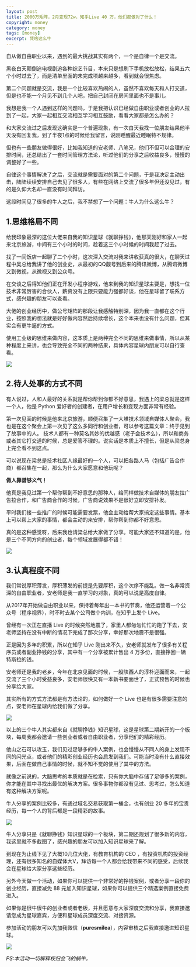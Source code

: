 ```yaml
---
layout: post
title: 2000万矩阵，2月变现72w，知乎Live 40 万，他们都做对了什么！
copyright: money
category: money
tags: [money]
excerpt: 凭啥这么牛
---
```


自从做自由职业以来，遇到的最大挑战其实有两个，一个是自律一个是交流。

黑夜白天颠倒追电视剧追各种综艺节目，本来只是想刷下手机放松放松，结果五六个小时过去了，而是清单里面的未完成项越来越多，看到就会很焦虑。

第二个问题就是交流，我是一个比较喜欢热闹的人，虽然不喜欢每天和人打交道，但是也不能一个月见不到几个人吧，把自己封闭在房间里面也不是事儿。

我想是我一个人遇到这样的问题吗，于是我把认识已经做自由职业或者创业的人拉到了一起，大家一起相互交流相互学习相互鼓励，看看大家都是怎么办的？

和大家交流过之后发现这确实是一个普遍现象，有一次白天我找一位朋友结果他半天没有回复我，到了半夜1点的时候给我留言，说刚睡醒最近睡眠特不规律。

但也有一些朋友做得很好，比如我知道的安老师、八笔兄，他们不但可以合理的安排时间，还总结出了一套时间管理方法论，听过他们的分享之后收益良多，慢慢的调整好了一些。

自律这个事情解决了之后，交流就是需要面对的第二个问题，于是我决定主动出击，陆陆续续安排自己去见了很多人，有些在网络上交流了很多年但还没见过，有的是久仰大名却一直没有时间拜访。

这段时间见了很多的牛人之后，我不禁想了一个问题：牛人为什么这么牛？

## 1.思维格局不同

给我印象最深的这位大佬来自我的知识星球《就聊挣钱》，他那天刚好和家人一起来北京旅游，中间有三个小时的时间，趁着这三个小时候的时间我赶了过去。

找了一间饭店一起聊了二个小时，这次深入交流对我来讲收获真的很大，在聊天过程中吴总给我讲了他的创业史，从最初的QQ靓号到后来的腾讯微博，从腾讯微博又到微视，从微视又到公众号。

在交谈之后得知他们正在开发小程序游戏，他来到我的知识星球主要是，想找一位技术非常厉害的合伙人，薪资没有上限只要能力强都好谈，他在星球留了联系方式，感兴趣的朋友可以查看。

大佬的创业经历中，做公号矩阵的那段让我感触特别深，因为我一直都在这个行业，按照我的想法就是好好做内容然后持续增长，这个本来也没有什么问题，但其实会有更牛逼的方式。

使用工业级的思维来做内容，这本质上是两种完全不同的思维来做事情，所以从某种程度上来讲，也会导致完全不同的两种结果，具体内容星球内朋友可以自行查看。

![](http://favorites.ren/assets/images/2019/it/zsxqthree01.jpeg)

## 2.待人处事的方式不同

有人说过，人和人最好的关系就是帮你帮到你都不好意思，我遇上的梁总就是这样一个人，他是 Python 爱好者的创建者，在用户增长和变现方面非常有经验。

第一次见面的时候是他来北京旅游，顺便召集了一大堆技术领域自媒体人聚会，我也是在这个聚会上第一次见了这么多同行和创业者，可以参考这篇文章：终于见到了故事中的人。
技术人都有一种莫名其妙的优越感（老子会技术么），所以和商务或者其它打交道的时候，总是爱答不理的。说实话是本质上不擅长，但是从梁总身上完全看不到这点。

可以说现在梁总是技术社区人缘最好的一个人，可以把各路人马（包括广告合作商）都召集在一起，那么为什么大家愿意和他玩呢？

**做人靠谱够义气！**

他真是我见过第一个帮你帮到不好意思的那种人，给同样做技术自媒体的朋友拉广告拉合作，和广告商合作的时候，广告商说效果不是很好立即安排补发。

平时我们接一些推广的时候可能需要发票，他会主动给帮大家搞定这些事情。基本上可以帮上大家的事情，都会主动的来安排，帮你帮到你都不好意思。

真的是这种感觉呀，后来我也请梁总给大家做了分享。可能大家还不知道的是，他是三个不同方向的创业者，每个领域发展得都不错！

![](http://favorites.ren/assets/images/2019/it/zsxqthree02.jpeg)

## 3.认真程度不同

我们常说厚积薄发，厚积薄发的前提是先要厚积，这个次序不能乱。做一名非常资深的自由职业者，安老师是我一直学习的对象，真的可以说是高度自律。

从2017年开始做自由职业以来，保持着每年出一本书的节奏，他还运营着一个公众号（程序视界），时不时去某个公司做个内训，在知乎上发个 Live。

曾经有一次正在直播 Live 的时候突然地震了，家里人都匆匆忙忙的跑了下去，安老师坚持在没有中断的情况下完成了那次分享，幸好那次地震不是很强。

正是因为多年的积累，所以在知乎 Live 刚出来不久，安老师就发布了很多有关程序员或者副业挣钱的分享，其中有一个分享被累计售出 4 万多份，直接挣回一辆特斯拉的钱。

安老师还是我的老乡，今年在北京见面的时候，一股陕西人的淳朴迎面而来，一起交流了三个小时受益良多，安老师很快又有一本新书要面世了，正式预售的时候也分享给大家。

其实所有的方式方法都是有方法论的，如何做好一个 Live 也是有很多需要注意的点，安老师在星球内给我们做了分享。

![](http://favorites.ren/assets/images/2019/it/zsxqthree03.jpeg)

以上的三个牛人其实都来自《就聊挣钱》知识星球，这是星球第二期新开的一个板块，每周我都会邀请一些创业者或者自由职业者，分享他们的精彩经历。

他山之石可以攻玉，我们见过足够多的牛人案例，也会慢慢从不同人的身上发现不同的闪光点，或者他们的精彩创业经历也会启发到我们。可能当时没有什么直接效果，后面在做自己事情的时候，就不知不觉的使用了其中的方法。

就像之前说的，大脑思考的本质就是在检索，只有你大脑中存储了足够多的案例，你才能在其中寻找出最优的解决方案。很多事物你都没有见过、思考过，怎么知道有这种解决方案呢。

牛人分享的案例比较多，有通过域名交易获取第一桶金，也有创业 20 多年的宝贵经历，每一个人的背后都是一段精彩的故事。

![](http://favorites.ren/assets/images/2019/it/zsxqthree04.jpeg)

牛人分享只是《就聊挣钱》知识星球的一个板块，第二期还规划了很多新的内容，我这里就不多截图了，感兴趣的朋友可以加入知识星球来了解。

到现在为止线下见了大概10几位大佬，有教育机构的 CEO ，有投资机构的投资经理，还有很多知名的自媒体大V，拜访每一个人都会给我带来不同的感受，后续我会在星球给大家分享这些经历。

另外今天做一个活动，如果你可以提供一个非常好的挣钱案例，或者分享一段你的创业经历，直接减免 88 元加入知识星球，如果你可以提供三个精选案例直接免费进入。

如果你是很牛很牛的创业者或者老板，并且愿意与大家深度交流和分享，我直接邀请您成为星球嘉宾，方便和星球成员深度交流、对接资源。

参加活动的朋友可以先加我微信（**puresmilea**），内容审核之后我直接邀进知识星球。

![](http://favorites.ren/assets/images/2019/it/zsxqthree05.jpeg)

*PS:本活动一切解释权归会飞的蜗牛。*

